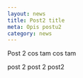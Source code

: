 ```yaml
---
layout: news
title: Post2 title
meta: Opis postu2
category: news
---
```


Post 2 cos tam cos tam

post 2 post 2 post2
